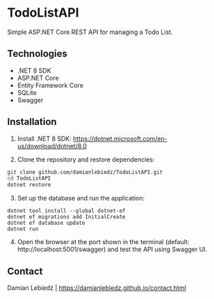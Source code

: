# TodoListAPI

Simple ASP.NET Core REST API for managing a Todo List.

## Technologies

- .NET 8 SDK
- ASP.NET Core
- Entity Framework Core
- SQLite
- Swagger

## Installation

1. Install .NET 8 SDK: https://dotnet.microsoft.com/en-us/download/dotnet/8.0

2. Clone the repository and restore dependencies:

```bash
git clone github.com/damianlebiedz/TodoListAPI.git
cd TodoListAPI
dotnet restore
```
3. Set up the database and run the application:
```
dotnet tool install --global dotnet-ef
dotnet ef migrations add InitialCreate
dotnet ef database update
dotnet run
```
4. Open the browser at the port shown in the terminal (default: http://localhost:5001/swagger) and test the API using Swagger UI.

## Contact

Damian Lebiedź | https://damianlebiedz.github.io/contact.html
